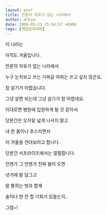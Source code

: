 ```yaml
---
layout: post
title: 언론의 자유가 없는 나라에서
author: drkim
date: 2006-05-23 15:54:57 +0900
tags: [깨달음의대화]
---
```

이 나라는 
  
아직도 겨울입니다. 
  

  
언론의 자유가 없는 나라에서 
  
누구 눈치보고 쓰는 가짜글 따위는 쓰고 싶지 않군요.
  

  
참 살기가 어렵습니다.
  
그냥 살면 되는데 그냥 살기가 참 어렵네요.
  

  
이대로면 병원에 입원하게 될 것 같아서
  
당분간은 오지랖 넓게 나서지 말고 
  

  
내 한 몸이나 추스리면서
  
이 겨울을 견뎌보려고 합니다. 
  

  
당분간 서프라이즈에서는 절필합니다. 
  
언젠가 그 언젠가 진짜 봄이 오면 
  

  
냇가에 발 담그고 
  
말 통하는 벗과 함께 
  

  
술이나 한 잔 할 기회가 있을는지..
  
그럼~!
